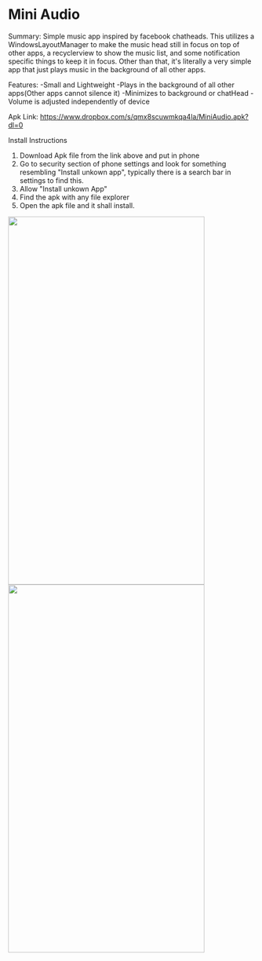 # Mini Audio
Summary:
Simple music app inspired by facebook chatheads. This utilizes a WindowsLayoutManager to make the music head still in focus on top of other apps, a recyclerview to show the music list, and some notification specific things to keep it in focus. Other than that, it's literally a very simple app that just plays music in the background of all other apps.

Features:
-Small and Lightweight
-Plays in the background of all other apps(Other apps cannot silence it)
-Minimizes to background or chatHead
-Volume is adjusted independently of device


Apk Link: https://www.dropbox.com/s/qmx8scuwmkqa4la/MiniAudio.apk?dl=0

Install Instructions
1. Download Apk file from the link above and put in phone
2. Go to security section of phone settings and look for something resembling "Install unkown app",
typically there is a search bar in settings to find this.
3. Allow "Install unkown App"
4. Find the apk with any file explorer
5. Open the apk file and it shall install. 



<img height="750" width="400" src="https://user-images.githubusercontent.com/30193978/52017941-b106f780-249d-11e9-9998-b5dc15ec0f67.jpg">
<img height="750" width="400" src="https://user-images.githubusercontent.com/30193978/52017942-b106f780-249d-11e9-8de5-fadc1192f65b.jpg">
